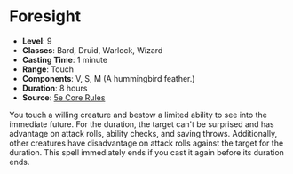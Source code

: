 # Foresight

- **Level**: 9
- **Classes**: Bard, Druid, Warlock, Wizard
- **Casting Time**: 1 minute
- **Range**: Touch
- **Components**: V, S, M (A hummingbird feather.)
- **Duration**: 8 hours
- **Source**: [5e Core Rules](http://dnd.wizards.com/articles/features/systems-reference-document-srd)

You touch a willing creature and bestow a limited ability to see into the immediate future. For the duration, the target can't be surprised and has advantage on attack rolls, ability checks, and saving throws. Additionally, other creatures have disadvantage on attack rolls against the target for the duration. This spell immediately ends if you cast it again before its duration ends.

